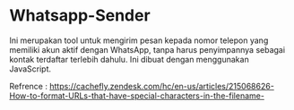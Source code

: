 # Whatsapp-Sender
Ini merupakan tool untuk mengirim pesan kepada nomor telepon yang memiliki akun aktif dengan WhatsApp, tanpa harus penyimpannya sebagai kontak terdaftar terlebih dahulu. Ini dibuat dengan menggunakan JavaScript.

Refrence : https://cachefly.zendesk.com/hc/en-us/articles/215068626-How-to-format-URLs-that-have-special-characters-in-the-filename-
